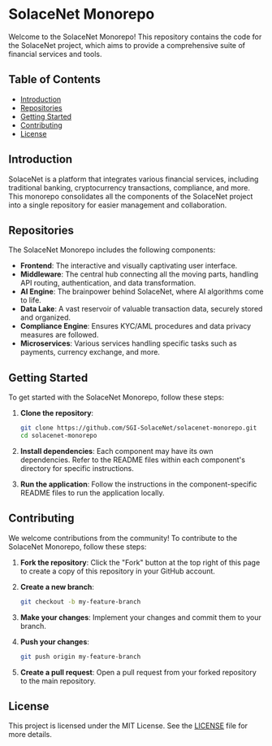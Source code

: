 # SolaceNet Monorepo

Welcome to the SolaceNet Monorepo! This repository contains the code for the SolaceNet project, which aims to provide a comprehensive suite of financial services and tools.

## Table of Contents

- [Introduction](#introduction)
- [Repositories](#repositories)
- [Getting Started](#getting-started)
- [Contributing](#contributing)
- [License](#license)

## Introduction

SolaceNet is a platform that integrates various financial services, including traditional banking, cryptocurrency transactions, compliance, and more. This monorepo consolidates all the components of the SolaceNet project into a single repository for easier management and collaboration.

## Repositories

The SolaceNet Monorepo includes the following components:

- **Frontend**: The interactive and visually captivating user interface.
- **Middleware**: The central hub connecting all the moving parts, handling API routing, authentication, and data transformation.
- **AI Engine**: The brainpower behind SolaceNet, where AI algorithms come to life.
- **Data Lake**: A vast reservoir of valuable transaction data, securely stored and organized.
- **Compliance Engine**: Ensures KYC/AML procedures and data privacy measures are followed.
- **Microservices**: Various services handling specific tasks such as payments, currency exchange, and more.

## Getting Started

To get started with the SolaceNet Monorepo, follow these steps:

1. **Clone the repository**:

   ```bash
   git clone https://github.com/SGI-SolaceNet/solacenet-monorepo.git
   cd solacenet-monorepo
   ```

2. **Install dependencies**:
   Each component may have its own dependencies. Refer to the README files within each component's directory for specific instructions.

3. **Run the application**:
   Follow the instructions in the component-specific README files to run the application locally.

## Contributing

We welcome contributions from the community! To contribute to the SolaceNet Monorepo, follow these steps:

1. **Fork the repository**:
   Click the "Fork" button at the top right of this page to create a copy of this repository in your GitHub account.

2. **Create a new branch**:

   ```bash
   git checkout -b my-feature-branch
   ```

3. **Make your changes**:
   Implement your changes and commit them to your branch.

4. **Push your changes**:

   ```bash
   git push origin my-feature-branch
   ```

5. **Create a pull request**:
   Open a pull request from your forked repository to the main repository.

## License

This project is licensed under the MIT License. See the [LICENSE](LICENSE) file for more details.
